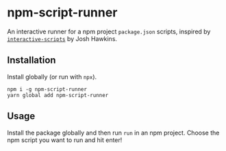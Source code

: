 # npm-script-runner

An interactive runner for a npm project `package.json` scripts, inspired by [`interactive-scripts`](https://github.com/hawkins/interactive-scripts) by Josh Hawkins.

## Installation

Install globally (or run with `npx`).

```
npm i -g npm-script-runner
yarn global add npm-script-runner
```

## Usage

Install the package globally and then run `run` in an npm project. Choose the npm script you want to run and hit enter!
